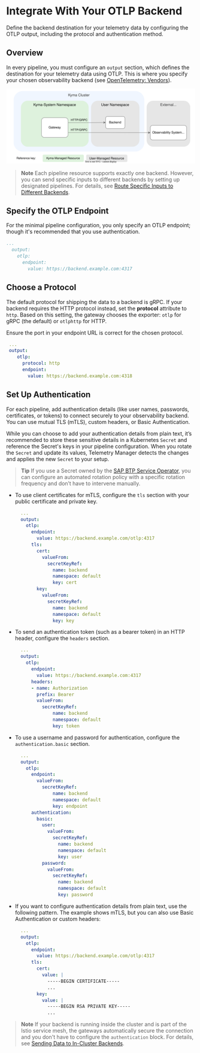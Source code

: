 # Integrate With Your OTLP Backend

Define the backend destination for your telemetry data by configuring the OTLP output, including the protocol and authentication method.

## Overview

In every pipeline, you must configure an `output` section, which defines the destination for your telemetry data using OTLP. This is where you specify your chosen observability backend (see [OpenTelemetry: Vendors](https://opentelemetry.io/ecosystem/vendors/)).

![OTLP-Output](./../assets/otlp-output.drawio.svg)

> **Note**
> Each pipeline resource supports exactly one backend. However, you can send specific inputs to different backends by setting up designated pipelines. For details, see [Route Specific Inputs to Different Backends](../otlp-input.md#route-specific-inputs-to-different-backends).

## Specify the OTLP Endpoint

For the minimal pipeline configuration, you only specify an OTLP endpoint; though it's recommended that you use authentication.

```yaml
...
  output:
    otlp:
      endpoint:
        value: https://backend.example.com:4317
```

## Choose a Protocol

The default protocol for shipping the data to a backend is gRPC. If your backend requires the HTTP protocol instead, set the **protocol** attribute to `http`. Based on this setting, the gateway chooses the exporter: `otlp` for gRPC (the default) or `otlphttp` for HTTP.

Ensure the port in your endpoint URL is correct for the chosen protocol.

```yaml
 ...
 output:
    otlp:
      protocol: http
      endpoint:
        value: https://backend.example.com:4318
```

## Set Up Authentication

For each pipeline, add authentication details (like user names, passwords, certificates, or tokens) to connect securely to your observability backend. You can use mutual TLS (mTLS), custom headers, or Basic Authentication.

While you can choose to add your authentication details from plain text, it’s recommended to store these sensitive details in a Kubernetes `Secret` and reference the Secret's keys in your pipeline configuration. When you rotate the `Secret` and update its values, Telemetry Manager detects the changes and applies the new `Secret` to your setup.

> **Tip**
> If you use a Secret owned by the [SAP BTP Service Operator](https://github.com/SAP/sap-btp-service-operator), you can configure an automated rotation policy with a specific rotation frequency and don’t have to intervene manually.

- To use client certificates for mTLS, configure the `tls` section with your public certificate and private key.

  ```yaml
    ...
    output:
      otlp:
        endpoint:
          value: https://backend.example.com/otlp:4317
        tls:
          cert:
            valueFrom:
              secretKeyRef:
                name: backend
                namespace: default
                key: cert
          key:
            valueFrom:
              secretKeyRef:
                name: backend
                namespace: default
                key: key
  ```

- To send an authentication token (such as a bearer token) in an HTTP header, configure the `headers` section.

  ```yaml
    ...
    output:
      otlp:
        endpoint:
          value: https://backend.example.com:4317
        headers:
        - name: Authorization
          prefix: Bearer
          valueFrom:
            secretKeyRef:
                name: backend
                namespace: default
                key: token
  ```

- To use a username and password for authentication, configure the `authentication.basic` section.

  ```yaml
    ...
    output:
      otlp:
        endpoint:
          valueFrom:
            secretKeyRef:
                name: backend
                namespace: default
                key: endpoint
        authentication:
          basic:
            user:
              valueFrom:
                secretKeyRef:
                  name: backend
                  namespace: default
                  key: user
            password:
              valueFrom:
                secretKeyRef:
                  name: backend
                  namespace: default
                  key: password
  ```

- If you want to configure authentication details from plain text, use the following pattern. The example shows mTLS, but you can also use Basic Authentication or custom headers:

    ```yaml
      ...
      output:
        otlp:
          endpoint:
            value: https://backend.example.com/otlp:4317
          tls:
            cert:
              value: |
                -----BEGIN CERTIFICATE-----
                ...
            key:
              value: |
                -----BEGIN RSA PRIVATE KEY-----
                ...
    ```

> **Note**
> If your backend is running inside the cluster and is part of the Istio service mesh, the gateways automatically secure the connection and you don't have to configure the `authentication` block. For details, see [Sending Data to In-Cluster Backends](../architecture/istio-integration.md#sending-data-to-in-cluster-backends).
